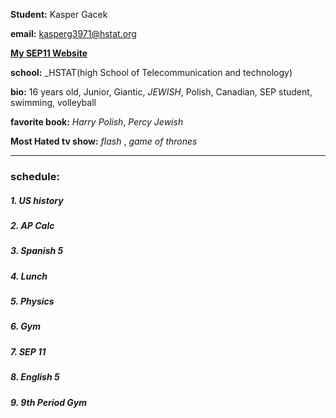 **Student:**  Kasper Gacek
  
**email:** kasperg3971@hstat.org
  
[**My SEP11 Website**](https://sites.google.com/a/hstat.org/kasperg3971sep11/)

**school:** _HSTAT(high School of Telecommunication and technology)



**bio:** 16 years old, Junior, Giantic, _JEWISH_, Polish, Canadian, SEP student, swimming, volleyball

**favorite book:** _Harry Polish_, _Percy Jewish_

**Most Hated tv show:** _flash_ , _game of thrones_

---  

### **schedule:** 

##### 1. US history
##### 2. AP Calc
##### 3. Spanish 5
##### 4. Lunch
##### 5. Physics
##### 6. Gym
##### 7. SEP 11
##### 8. English 5
##### 9. 9th Period Gym
